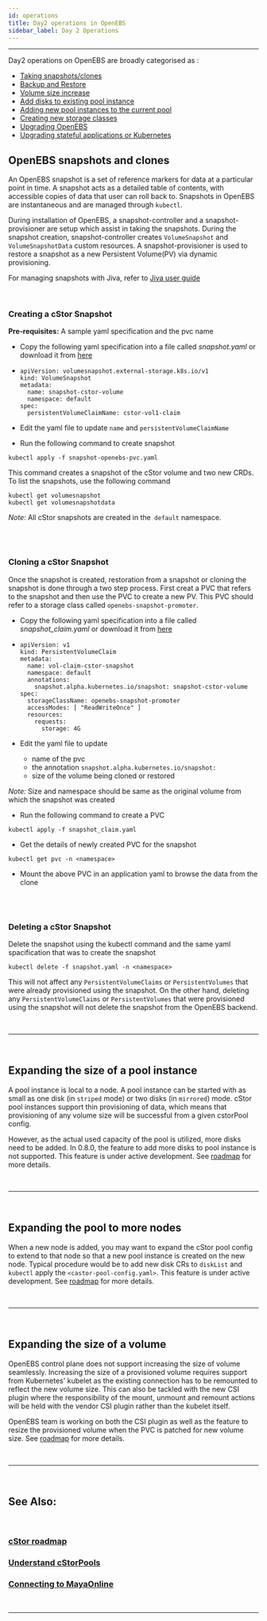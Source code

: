 ```yaml
---
id: operations
title: Day2 operations in OpenEBS
sidebar_label: Day 2 Operations
---
```

------

Day2 operations on OpenEBS are broadly categorised as  : 



- <a href="/docs/next/operations.html#openebs-snapshots-and-clones">Taking snapshots/clones</a> 
- <a href="/docs/next/backup.html">Backup and Restore</a>
- <a href="#expanding-the-size-of-a-volume">Volume size increase</a>
- <a href="#expanding-the-size-of-a-pool-instance">Add disks to existing pool instance</a>
- <a href="#expanding-the-pool-to-more-nodes">Adding new pool instances to the current pool</a>
- <a href="/docs/next/configuresc.html#creating-a-new-storageclass">Creating new storage classes</a>
- <a href="/docs/next/upgrade.html">Upgrading OpenEBS</a>
- <a href="/docs/next/k8supgrades.html">Upgrading stateful applications or Kubernetes</a>



## OpenEBS snapshots and clones

An OpenEBS snapshot is a set of reference markers for data at a particular point in time. A snapshot acts as a detailed table of contents,  with accessible copies of data that user can roll back to.  Snapshots in OpenEBS are instantaneous and are managed through `kubectl`.

During installation of OpenEBS, a snapshot-controller and a snapshot-provisioner are setup which assist in taking the snapshots. During the snapshot creation, snapshot-controller creates  `VolumeSnapshot` and `VolumeSnapshotData` custom resources. A snapshot-provisioner is used to restore a snapshot as a new Persistent Volume(PV) via dynamic provisioning.



For managing snapshots with Jiva, refer to  <a href="/docs/next/jivaguide.html">Jiva user guide</a> 



<br>

### Creating a cStor Snapshot

**Pre-requisites:** A sample yaml specification and the pvc name

- Copy the following yaml specification into a file called *snapshot.yaml* or download it from  <a href="https://raw.githubusercontent.com/openebs/openebs/master/k8s/ci/maya/snapshot/cstor/snapshot.yaml" target="_blank">here</a> 

- ```
  apiVersion: volumesnapshot.external-storage.k8s.io/v1
  kind: VolumeSnapshot
  metadata:
    name: snapshot-cstor-volume
    namespace: default
  spec:
    persistentVolumeClaimName: cstor-vol1-claim
  ```

- Edit the yaml file to update  `name`  and  `persistentVolumeClaimName`

- Run the following command to create snapshot

```
kubectl apply -f snapshot-openebs-pvc.yaml
```

This command creates a snapshot of the cStor volume and two new CRDs. To list the snapshots, use the following command

```
kubectl get volumesnapshot
kubectl get volumesnapshotdata
```

*Note*: All cStor snapshots are created in the` default` namespace.





<br><br>

### Cloning  a cStor Snapshot

Once the snapshot is created, restoration from a snapshot or cloning the snapshot is done through a two step process. First creat a PVC that refers to the snapshot and then use the PVC to create a new PV. This PVC should refer to a storage class called `openebs-snapshot-promoter`. 

- Copy the following yaml specification into a file called *snapshot_claim.yaml* or download it from  <a href="https://raw.githubusercontent.com/openebs/openebs/master/k8s/ci/maya/snapshot/cstor/snapshot_claim.yaml" target="_blank">here</a> 

- ```
  apiVersion: v1
  kind: PersistentVolumeClaim
  metadata:
    name: vol-claim-cstor-snapshot
    namespace: default
    annotations:
      snapshot.alpha.kubernetes.io/snapshot: snapshot-cstor-volume
  spec:
    storageClassName: openebs-snapshot-promoter
    accessModes: [ "ReadWriteOnce" ]
    resources:
      requests:
        storage: 4G
  ```

- Edit the yaml file to update 

  - name of the pvc
  - the annotation `snapshot.alpha.kubernetes.io/snapshot:`
  - size of the volume being cloned or restored

*Note:* Size and namespace should be same as the original volume from which the snapshot was created

- Run the following command to create a PVC 

```
kubectl apply -f snapshot_claim.yaml
```

- Get the details of newly created PVC for the snapshot 

```
kubectl get pvc -n <namespace>
```



- Mount the above PVC in an application yaml to browse the data from the clone

<br><br>

### Deleting a cStor Snapshot

Delete the snapshot using the kubectl command and the same yaml spacification that was to create the snapshot

```
kubectl delete -f snapshot.yaml -n <namespace>
```

This will not affect any `PersistentVolumeClaims` or `PersistentVolumes` that were already provisioned using the snapshot. On the other hand, deleting any `PersistentVolumeClaims` or `PersistentVolumes` that were provisioned using the snapshot will not delete the snapshot from the OpenEBS backend.

<br>

<hr>

<br>



## Expanding the size of a pool instance

A pool instance is local to a node. A pool instance can be started with as small as one disk (in `striped` mode) or two disks (in `mirrored`) mode. cStor pool instances support thin provisioning of data, which means that provisioning of any volume size will be successful from a given cstorPool config. 

However, as the actual used capacity of the pool is utilized, more disks need to be added. In 0.8.0, the feature to add more disks to pool instance is not supported. This feature is under active development. See [roadmap](/docs/next/cstor.html#cstor-roadmap) for more details.

<br>

<hr>

<br>

## Expanding the pool to more nodes

When a new node is added, you may want to expand the cStor pool config to extend to that node so that a new pool instance is created on the new node. Typical procedure would be to add new disk CRs to `diskList` and `kubectl` apply the `<castor-pool-config.yaml>`. This feature is under active development.  See [roadmap](/docs/next/cstor.html#cstor-roadmap) for more details.

<br>

<hr>

<br>

## Expanding the size of a volume

OpenEBS control plane does not support increasing the size of volume seamlessly. Increasing the size of a provisioned volume requires support from Kubernetes' kubelet as the existing connection has to be remounted to reflect the new volume size. This can also be tackled with the new CSI plugin where the responsibility of the mount, unmount and remount actions will be held with the vendor CSI plugin rather than the kubelet itself.



OpenEBS team is working on both the CSI plugin as well as the feature to resize the provisioned volume when the PVC is patched for new volume size. See [roadmap](/docs/next/cstor.html#cstor-roadmap) for more details.

<br>

<hr>

<br>

## See Also:



<br>

### [cStor roadmap](/docs/next/cstor.html#cstor-roadmap)

### [Understand cStorPools](/docs/next/cstor.html#cstor-pools)

### [Connecting to MayaOnline](/docs/next/mayaonline.html)

<br>

<hr>

<br>



<!-- Hotjar Tracking Code for https://docs.openebs.io -->

<script>
   (function(h,o,t,j,a,r){
       h.hj=h.hj||function(){(h.hj.q=h.hj.q||[]).push(arguments)};
       h._hjSettings={hjid:785693,hjsv:6};
       a=o.getElementsByTagName('head')[0];
       r=o.createElement('script');r.async=1;
       r.src=t+h._hjSettings.hjid+j+h._hjSettings.hjsv;
       a.appendChild(r);
   })(window,document,'https://static.hotjar.com/c/hotjar-','.js?sv=');
</script>


<!-- Global site tag (gtag.js) - Google Analytics -->
<script async src="https://www.googletagmanager.com/gtag/js?id=UA-92076314-12"></script>
<script>
  window.dataLayer = window.dataLayer || [];
  function gtag(){dataLayer.push(arguments);}
  gtag('js', new Date());

  gtag('config', 'UA-92076314-12');
</script>

